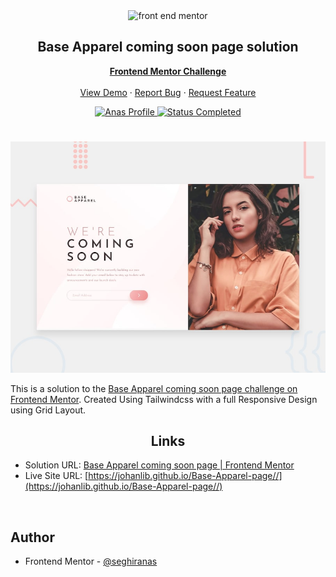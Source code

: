 <div id="top"></div>

<div align="center">

  <img src="https://www.frontendmentor.io/static/images/logo-mobile.svg" alt="front end mentor" width="80">

  <h2 align="center">Base Apparel coming soon page solution</h2>
  <p align="center">
  <!-- a modifier -->
    <a href="https://www.frontendmentor.io/challenges/Base-Apparel-page-koxpeBUmI"><strong>Frontend Mentor Challenge</strong></a>
    <br />
    <br />
    <a href="https://johanlib.github.io/Base-Apparel-page//">View Demo</a>
    ·
    <a href="https://github.com/johanLib/Base-Apparel-page/issues" target="_blank">Report Bug</a>
    ·
    <a href="https://github.com/johanLib/Base-Apparel-page/issues" target="_blank">Request Feature</a>
  </p>
</div>

<!-- Bagdes -->
<div align="center">
  <!-- Profile -->
  <a href="https://www.frontendmentor.io/profile/seghiranas">
    <img src="https://img.shields.io/badge/Profile-Seghir%20Anas-07043B?style=for-the-badge&logo=frontendmentor" alt="Anas Profile">
  </a>
  <!-- Status -->
  <a href="#">
    <img src="https://img.shields.io/badge/Status-Completed-brightgreen?style=for-the-badge" alt="Status Completed">
  </a>

</div>

#

<div align="center">

![](./design/desktop-preview.jpg)

</div>

This is a solution to the [Base Apparel coming soon page challenge on Frontend Mentor](https://www.frontendmentor.io/challenges/Base-Apparel-coming-soon-page-koxpeBUmI). Created Using Tailwindcss with a full Responsive Design using Grid Layout.

<h2 align="center">Links</h2>

- Solution URL: [Base Apparel coming soon page | Frontend Mentor](https://www.frontendmentor.io/solutions/Base-Apparel-coming-soon-page-solution-5JPlrVzzgi)
- Live Site URL: [https://johanlib.github.io/Base-Apparel-page//](https://johanlib.github.io/Base-Apparel-page//)

<br>

## Author

- Frontend Mentor - [@seghiranas](https://www.frontendmentor.io/profile/seghiranas)
